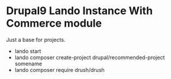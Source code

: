 # Drupal9 Lando Instance With Commerce module
Just a base for projects.

- lando start
- lando composer create-project drupal/recommended-project somename
- lando composer require drush/drush
